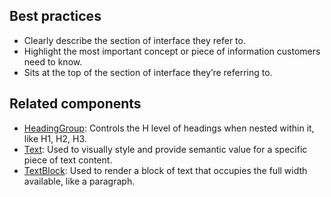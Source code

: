 ## Best practices

- Clearly describe the section of interface they refer to.
- Highlight the most important concept or piece of information customers need to know.
- Sits at the top of the section of interface they’re referring to.

## Related components

- [HeadingGroup](https://github.com/Shopify/ui-extensions/tree/main/packages/checkout-ui-extensions/src/components/HeadingGroup): Controls the H level of headings when nested within it, like H1, H2, H3.
- [Text](https://github.com/Shopify/ui-extensions/tree/main/packages/checkout-ui-extensions/src/components/Text): Used to visually style and provide semantic value for a specific piece of text content.
- [TextBlock](https://github.com/Shopify/ui-extensions/tree/main/packages/checkout-ui-extensions/src/components/TextBlock): Used to render a block of text that occupies the full width available, like a paragraph.
